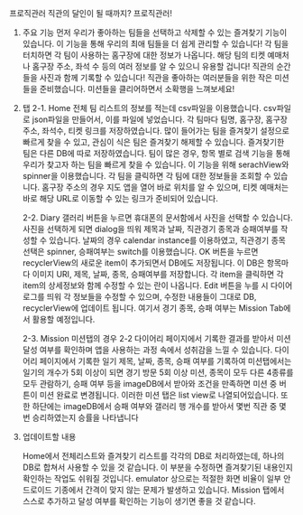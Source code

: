 프로직관러
직관의 달인이 될 때까지? 프로직관러!

1. 주요 기능
    먼저 우리가 좋아하는 팀들을 선택하고 삭제할 수 있는 즐겨찾기 기능이 있습니다.
    이 기능을 통해 우리의 최애 팀들을 더 쉽게 관리할 수 있습니다!
    각 팀을 터치하면 각 팀이 사용하는 홈구장에 대한 정보가 나옵니다.
    해당 팀의 티켓 예매처나 홈구장 주소, 좌석 수 등의 여러 정보를 알 수 있으니 유용할 겁니다!
    직관의 순간들을 사진과 함께 기록할 수 있습니다!
    직관을 좋아하는 여러분들을 위한 작은 미션들을 준비했습니다.
    미션들을 클리어하면서 소확행을 느껴보세요!
  
1. 탭
    2-1. Home
    전체 팀 리스트의 정보를 적는데 csv파일을 이용했습니다. csv파일로 json파일을 만들어서, 이를 파일에 넣었습니다. 각 팀마다 팀명, 홈구장, 홈구장 주소, 좌석수, 티켓 링크를 저장하였습니다. 많이 들어가는 팀을 즐겨찾기 설정으로 빠르게 찾을 수 있고, 관심이 식은 팀은 즐겨찾기 해제할 수 있습니다. 즐겨찾기한 팀은 다른 DB에 따로 저장하였습니다. 팀이 많은 경우, 항목 별로 검색 기능을 통해 우리가 찾고자 하는 팀을 빠르게 찾을 수 있습니다. 이 기능을 위해 serachView와 spinner을 이용했습니다.
    각 팀을 클릭하면 각 팀에 대한 정보들을 조회할 수 있습니다. 홈구장 주소의 경우 지도 앱을 열어 바로 위치를 알 수 있으며, 티켓 예매처는 바로 해당 URL로 이동할 수 있는 링크가 준비되어 있습니다.
    
    2-2. Diary
    갤러리 버튼을 누르면 휴대폰의 문서함에서 사진을 선택할 수 있습니다. 사진을 선택하게 되면 dialog을 띄워 제목과 날짜, 직관경기 종목과 승패여부를 작성할 수 있습니다. 날짜의 경우 calendar instance를 이용하였고, 직관경기 종목 선택은 spinner, 승패여부는 switch를 이용했습니다. OK 버튼을 누르면 recyclerView의 새로운 item이 추가되면서 DB에도 저장됩니다. 이 DB은 항목마다 이미지 URI, 제목, 날짜, 종목, 승패여부를 저장합니다. 각 item을 클릭하면 각 item의 상세정보와 함께 수정할 수 있는 란이 나옵니다. Edit 버튼을 누를 시 다이어로그를 띄워 각 정보들을 수정할 수 있으며, 수정한 내용들이 그대로 DB, recyclerView에 업데이트 됩니다. 여기서 경기 종목, 승패 여부는 Mission Tab에서 활용할 예정입니다.
    
    2-3. Mission
    미션탭의 경우 2-2 다이어리 페이지에서 기록한 결과를 받아서 미션 달성 여부를 확인하며 앱을 사용하는 과정 속에서 성취감을 느낄 수 있습니다. 다이어리 페이지에서 기록한 일기 제목, 날짜, 종목, 승패 여부를 기록하여 미션탭에서는 일기의 개수가 5회 이상이 되면 경기 방문 5회 이상 미션, 종목이 모두 다른 4종류를 모두 관람하기, 승패 여부 등을 imageDB에서 받아와 조건을 만족하면 미션 중 버튼이 미션 완료로 변경됩니다. 이러한 미션 탭은 list view로 나열되어있습니다. 또한 하단에는 imageDB에서 승패 여부와 갤러리 행 개수를 받아서 몇번 직관 중 몇번 승리하였는지 승률을 나타냅니다
    

1. 업데이트할 내용
    
    Home에서 전체리스트와 즐겨찾기 리스트를 각각의 DB로 처리하였는데, 하나의 DB로 합쳐서 사용할 수 있을 것 같습니다. 이 부분을 수정하면 즐겨찾기된 내용인지 확인하는 작업도 쉬워질 것입니다.
    emulator 상으로는 적절한 화면 비율이 일부 안드로이드 기종에서 간격이 맞지 않는 문제가 발생하고 있습니다. 
    Mission 탭에서 스스로 추가하고 달성 여부를 확인하는 기능이 생기면 좋을 것 같습니다.
